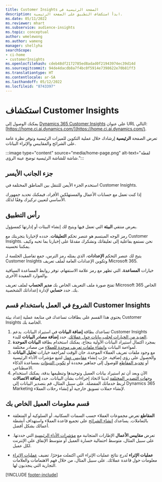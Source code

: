 ```yaml
---
title: ‏‫الصفحة الرئيسية في Customer Insights
description: ابدأ استكشاف التطبيق على الصفحة الرئيسية.
ms.date: 05/11/2022
ms.reviewer: mhart
ms.subservice: audience-insights
ms.topic: conceptual
author: wmelewong
ms.author: wameng
manager: shellyha
searchScope:
- ci-home
- customerInsights
ms.openlocfilehash: cdeb48df2172785ed8adad0f21943974ec39d14d
ms.sourcegitcommit: 94de4dacdb8a7f4bc0f5914e7398622e70b81ff3
ms.translationtype: HT
ms.contentlocale: ar-SA
ms.lasthandoff: 05/12/2022
ms.locfileid: "8743397"
---
```

# <a name="explore-customer-insights"></a>استكشاف Customer Insights

يمكنك الوصول إلى [Dynamics 365 Customer Insights](https://home.ci.ai.dynamics.com/) على عنوان URL التالي: [https://home.ci.ai.dynamics.com/](https://home.ci.ai.dynamics.com/).

تعرض الصفحة **الرئيسية** إرشادك خلال عملية التكوين للميزات الرئيسية وتوفر نظرة عامة على الشرائح والمقاييس والإثراء البيانات.

:::image type="content" source="media/home-page.png" alt-text="لقطة شاشة للشاشة الرئيسية توضح عينة الرؤى.":::

## <a name="left-side-pane"></a>جزء الجانب الأيسر

استخدم الجزء الأيمن للتنقل بين المناطق المختلفة في Customer Insights. 

إذا كنت تعمل مع حسابات الأعمال والمستهلكين الأفراد، فيمكنك تحديد جمهورك الأساسي لتعيين تركيزك وفقًا لذلك. 

## <a name="application-header"></a>رأس التطبيق

يعرض منتقي **البيئة** التي تعمل فيها ويتيح لك إنشاء البيئات أو إدارتها كمسؤول.

رمز الوجه المبتسم هو عنصر تحكم **التعليقات**. حدده لإخبارنا بتجربتك مع Customer Insights. نحن نستمع بفاعلية إلى تعليقاتك ونشكرك مقدمًا على إخبارنا بما تحبه وكيف يمكننا تحسينه.

يتيح لك عنصر التحكم **الإعدادات**، الذي يمثله رمز الترس، جمع تفاصيل الجلسة لـ Customer Insights وتكوين الإعدادات العامة لملف تعريف Microsoft 365. 

خيارات **المساعدة**، التي تظهر مع رمز علامة الاستفهام، توفر روابط المساعدة السياقية والموارد المفيدة الأخرى.

تفتح صورة ملف التعريف الخاص بك **مدير الحساب** لملف تعريف Microsoft 365 الخاص بك. حدد **حسابي** لإدارة إعداداتك الشخصية.

## <a name="getting-started-with-customer-insights-section"></a>الشروع في العمل باستخدام قسم Customer Insights

يحتوي هذا القسم على بطاقات تساعدك في متابعة عملية إعداد بيئة Customer Insights الخاصة بك. 

1. تساعدك بطاقة **إضافة البيانات** في استيراد البيانات. يدعم Customer Insights [العديد من الخيارات لجلب بيانات حول عملائك](data-sources.md). حدد **إضافة مصادر البيانات** للبدء.
1. بمجرد اكتمال استيراد البيانات الأولية بنجاح، يمكنك استخدام بطاقة **البيانات الموحدة** لمواءمة البيانات و[إنشاء ملفات تعريف موحدة للعملاء](data-unification.md) من مصادر مختلفة. 
1. مع وجود ملفات تعريف العملاء الموحدة، حان الوقت لمراجعة خيارات **تحليل البيانات** والحصول على رؤى إضافية. جرّب إنشاء [مقاييس عمل](measures.md) لتتبع مؤشرات الأداء الرئيسية أو [تحديد المقاطع](segments.md) للوصول إلى جماهير محددة أو [تكوين التنبؤات](predictions-overview.md) بمساعدة الذكاء الاصطناعي.
1. الآن وبعد أن تم استيراد بيانات العميل وتوحيدها وتنظيمها بدقة، يمكنك استخدام [وجهات التصدير المختلفة](export-destinations.md) لدينا لاتخاذ إجراءات بشأن البيانات. حدد **إضافة الاتصالات** لربط خدماتك المفضلة. على سبيل المثال، قم بتصدير البيانات إلى Dynamics 365 Marketing لإنشاء حملات تسويق خارجية أو إنشاء رحلات العملاء. 

## <a name="your-customer-insights-section"></a>قسم معلومات العميل الخاص بك

- **المقاطع** تعرض مجموعات العملاء حسب السمات السكانية، أو السلوكية أو المتعلقة بالتعاملات. يساعدك [إنشاء الشرائح](segments.md) على تجميع قاعدة العملاء واستهداف أنشطة أعمالك بشكل أفضل.

- تعرض **مقاييس الأعمال** الإطارات المتجانبة مع [مؤشرات الأداء الرئيسية](measures.md) التي حددتها. على سبيل المثال، متوسط احتمالية خسارة العميل أو متوسط الإنفاق على الإنترنت لكل عميل.

- **عمليات الإثراء** تُدرج نتائج عمليات الإثراء التي اكتملت مؤخرًا. تضيف [عمليات الإثراء](enrichment-hub.md) معلومات حول قاعدة عملائك. على سبيل المثال، من خلال فهم الاهتمامات والعلامات التجارية التي ينجذبون لها.


[!INCLUDE [footer-include](includes/footer-banner.md)]
